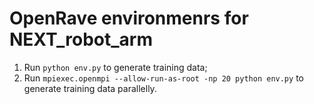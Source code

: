 # OpenRave environmenrs for NEXT_robot_arm

1. Run `python env.py` to generate training data;
2. Run `mpiexec.openmpi --allow-run-as-root -np 20 python env.py` to generate training data parallelly.
